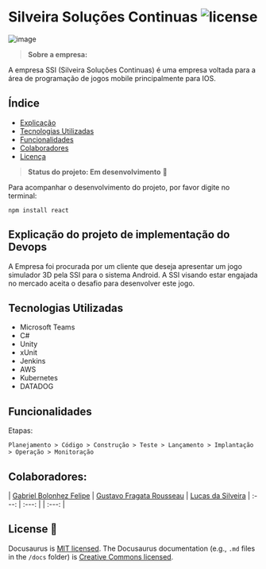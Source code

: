 # Silveira Soluções Continuas ![license](https://user-images.githubusercontent.com/125428490/228728729-18d89fba-74ac-49d9-9b43-9ab1561672b2.png) 

![image](https://user-images.githubusercontent.com/125428490/228621929-6852d9c3-80d8-48df-8505-eae006d05e3b.png) 

> **Sobre a empresa:**

A empresa SSI (Silveira Soluções Continuas) é uma empresa voltada para a área de programação de jogos mobile principalmente para IOS. 

## Índice

* [Explicação](#24)
* [Tecnologias Utilizadas](#Tecnologias-Utilizadas)
* [Funcionalidades](#Funcionalidades)
* [Colaboradores](#Colaboradores)
* [Licença](#Licença)

> **Status do projeto: Em desenvolvimento** :hammer: 

Para acompanhar o desenvolvimento do projeto, por favor digite no terminal: 

```
npm install react
```

## Explicação do projeto de implementação do Devops

A Empresa foi procurada por um cliente que deseja apresentar um jogo simulador 3D pela SSI para o sistema Android. A SSI visando estar engajada no mercado aceita o desafio para desenvolver este jogo.

## Tecnologias Utilizadas

* Microsoft Teams
* C#
* Unity
* xUnit
* Jenkins
* AWS
* Kubernetes
* DATADOG

## Funcionalidades

Etapas:

```
Planejamento > Código > Construção > Teste > Lançamento > Implantação > Operação > Monitoração 
```

## Colaboradores:

| [Gabriel Bolonhez Felipe](https://github.com/Gabrieltr1) | [Gustavo Fragata Rousseau](https://github.com/fr4agata) | [Lucas da Silveira](https://github.com/Lukinggg)
| :---: | :---: | | :---: | 

## License :construction:
Docusaurus is [MIT licensed](./LICENSE).
The Docusaurus documentation (e.g., `.md` files in the `/docs` folder)
is [Creative Commons licensed](./LICENSE-docs).


